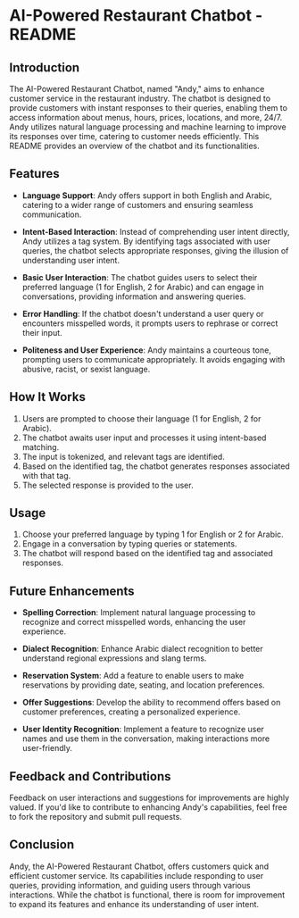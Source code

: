 # AI-Powered Restaurant Chatbot - README
## Introduction
The AI-Powered Restaurant Chatbot, named "Andy," aims to enhance customer service in the restaurant industry. The chatbot is designed to provide customers with instant responses to their queries, enabling them to access information about menus, hours, prices, locations, and more, 24/7. Andy utilizes natural language processing and machine learning to improve its responses over time, catering to customer needs efficiently. This README provides an overview of the chatbot and its functionalities.

## Features
- **Language Support**: Andy offers support in both English and Arabic, catering to a wider range of customers and ensuring seamless communication.

- **Intent-Based Interaction**: Instead of comprehending user intent directly, Andy utilizes a tag system. By identifying tags associated with user queries, the chatbot selects appropriate responses, giving the illusion of understanding user intent.

- **Basic User Interaction**: The chatbot guides users to select their preferred language (1 for English, 2 for Arabic) and can engage in conversations, providing information and answering queries.

- **Error Handling**: If the chatbot doesn't understand a user query or encounters misspelled words, it prompts users to rephrase or correct their input.

- **Politeness and User Experience**: Andy maintains a courteous tone, prompting users to communicate appropriately. It avoids engaging with abusive, racist, or sexist language.

## How It Works
1. Users are prompted to choose their language (1 for English, 2 for Arabic).
2. The chatbot awaits user input and processes it using intent-based matching.
3. The input is tokenized, and relevant tags are identified.
4. Based on the identified tag, the chatbot generates responses associated with that tag. 
5. The selected response is provided to the user.

## Usage
1. Choose your preferred language by typing 1 for English or 2 for Arabic.
2. Engage in a conversation by typing queries or statements.
3. The chatbot will respond based on the identified tag and associated responses.
## Future Enhancements
- **Spelling Correction**: Implement natural language processing to recognize and correct misspelled words, enhancing the user experience.

- **Dialect Recognition**: Enhance Arabic dialect recognition to better understand regional expressions and slang terms.

- **Reservation System**: Add a feature to enable users to make reservations by providing date, seating, and location preferences.

- **Offer Suggestions**: Develop the ability to recommend offers based on customer preferences, creating a personalized experience.

- **User Identity Recognition**: Implement a feature to recognize user names and use them in the conversation, making interactions more user-friendly.

## Feedback and Contributions
Feedback on user interactions and suggestions for improvements are highly valued. If you'd like to contribute to enhancing Andy's capabilities, feel free to fork the repository and submit pull requests.

## Conclusion
Andy, the AI-Powered Restaurant Chatbot, offers customers quick and efficient customer service. Its capabilities include responding to user queries, providing information, and guiding users through various interactions. While the chatbot is functional, there is room for improvement to expand its features and enhance its understanding of user intent.
